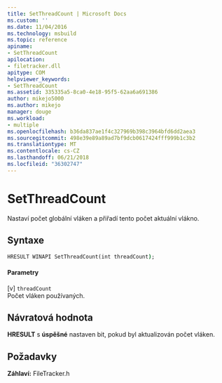 ```yaml
---
title: SetThreadCount | Microsoft Docs
ms.custom: ''
ms.date: 11/04/2016
ms.technology: msbuild
ms.topic: reference
apiname:
- SetThreadCount
apilocation:
- filetracker.dll
apitype: COM
helpviewer_keywords:
- SetThreadCount
ms.assetid: 335335a5-8ca0-4e18-95f5-62aa6a691386
author: mikejo5000
ms.author: mikejo
manager: douge
ms.workload:
- multiple
ms.openlocfilehash: b36da837ae1f4c327969b398c3964bfd6dd2aea3
ms.sourcegitcommit: 498e39e89a89ad7bf9dcb0617424fff999b1c3b2
ms.translationtype: MT
ms.contentlocale: cs-CZ
ms.lasthandoff: 06/21/2018
ms.locfileid: "36302747"
---
```

# <a name="setthreadcount"></a>SetThreadCount
Nastaví počet globální vláken a přiřadí tento počet aktuální vlákno.  
  
## <a name="syntax"></a>Syntaxe  
  
```cmd  
HRESULT WINAPI SetThreadCount(int threadCount);  
```  
  
#### <a name="parameters"></a>Parametry  
 [v] `threadCount`  
 Počet vláken používaných.  
  
## <a name="return-value"></a>Návratová hodnota  
 **HRESULT** s **úspěšné** nastaven bit, pokud byl aktualizován počet vláken.  
  
## <a name="requirements"></a>Požadavky  
 **Záhlaví:** FileTracker.h